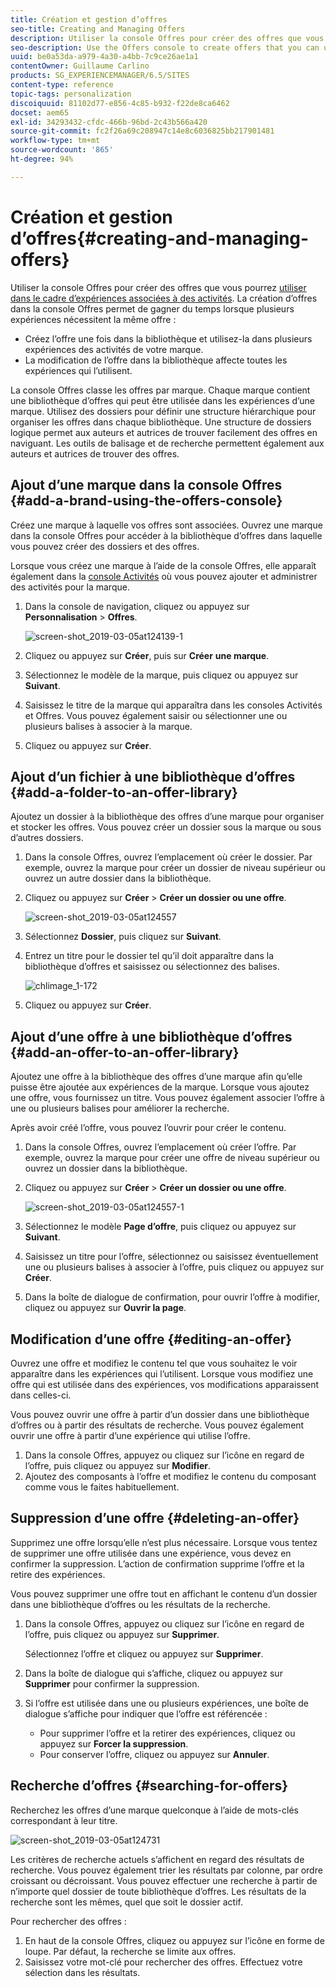 ```yaml
---
title: Création et gestion d’offres
seo-title: Creating and Managing Offers
description: Utiliser la console Offres pour créer des offres que vous pourrez utiliser dans le cadre d’expériences associées à des activités
seo-description: Use the Offers console to create offers that you can use in activity experiences
uuid: be0a53da-a979-4a30-a4bb-7c9ce26ae1a1
contentOwner: Guillaume Carlino
products: SG_EXPERIENCEMANAGER/6.5/SITES
content-type: reference
topic-tags: personalization
discoiquuid: 81102d77-e856-4c85-b932-f22de8ca6462
docset: aem65
exl-id: 34293432-cfdc-466b-96bd-2c43b566a420
source-git-commit: fc2f26a69c208947c14e8c6036825bb217901481
workflow-type: tm+mt
source-wordcount: '865'
ht-degree: 94%

---
```


# Création et gestion d’offres{#creating-and-managing-offers}

Utiliser la console Offres pour créer des offres que vous pourrez [utiliser dans le cadre d’expériences associées à des activités](/help/sites-authoring/content-targeting-touch.md). La création d’offres dans la console Offres permet de gagner du temps lorsque plusieurs expériences nécessitent la même offre :

* Créez l’offre une fois dans la bibliothèque et utilisez-la dans plusieurs expériences des activités de votre marque.
* La modification de l’offre dans la bibliothèque affecte toutes les expériences qui l’utilisent.

La console Offres classe les offres par marque. Chaque marque contient une bibliothèque d’offres qui peut être utilisée dans les expériences d’une marque. Utilisez des dossiers pour définir une structure hiérarchique pour organiser les offres dans chaque bibliothèque. Une structure de dossiers logique permet aux auteurs et autrices de trouver facilement des offres en naviguant. Les outils de balisage et de recherche permettent également aux auteurs et autrices de trouver des offres.

## Ajout d’une marque dans la console Offres {#add-a-brand-using-the-offers-console}

Créez une marque à laquelle vos offres sont associées. Ouvrez une marque dans la console Offres pour accéder à la bibliothèque d’offres dans laquelle vous pouvez créer des dossiers et des offres.

Lorsque vous créez une marque à l’aide de la console Offres, elle apparaît également dans la [console Activités](/help/sites-authoring/activitylib.md) où vous pouvez ajouter et administrer des activités pour la marque.

1. Dans la console de navigation, cliquez ou appuyez sur **Personnalisation** > **Offres**.

   ![screen-shot_2019-03-05at124139-1](assets/screen-shot_2019-03-05at124139-1.png)

1. Cliquez ou appuyez sur **Créer**, puis sur **Créer** **une marque**.
1. Sélectionnez le modèle de la marque, puis cliquez ou appuyez sur **Suivant**.
1. Saisissez le titre de la marque qui apparaîtra dans les consoles Activités et Offres. Vous pouvez également saisir ou sélectionner une ou plusieurs balises à associer à la marque.
1. Cliquez ou appuyez sur **Créer**.

## Ajout d’un fichier à une bibliothèque d’offres {#add-a-folder-to-an-offer-library}

Ajoutez un dossier à la bibliothèque des offres d’une marque pour organiser et stocker les offres. Vous pouvez créer un dossier sous la marque ou sous d’autres dossiers.

1. Dans la console Offres, ouvrez l’emplacement où créer le dossier. Par exemple, ouvrez la marque pour créer un dossier de niveau supérieur ou ouvrez un autre dossier dans la bibliothèque.
1. Cliquez ou appuyez sur **Créer** > **Créer un dossier ou une offre**.

   ![screen-shot_2019-03-05at124557](assets/screen-shot_2019-03-05at124557.png)

1. Sélectionnez **Dossier**, puis cliquez sur **Suivant**.
1. Entrez un titre pour le dossier tel qu’il doit apparaître dans la bibliothèque d’offres et saisissez ou sélectionnez des balises.

   ![chlimage_1-172](assets/chlimage_1-172.png)

1. Cliquez ou appuyez sur **Créer**.

## Ajout d’une offre à une bibliothèque d’offres {#add-an-offer-to-an-offer-library}

Ajoutez une offre à la bibliothèque des offres d’une marque afin qu’elle puisse être ajoutée aux expériences de la marque. Lorsque vous ajoutez une offre, vous fournissez un titre. Vous pouvez également associer l’offre à une ou plusieurs balises pour améliorer la recherche.

Après avoir créé l’offre, vous pouvez l’ouvrir pour créer le contenu.

1. Dans la console Offres, ouvrez l’emplacement où créer l’offre. Par exemple, ouvrez la marque pour créer une offre de niveau supérieur ou ouvrez un dossier dans la bibliothèque.
1. Cliquez ou appuyez sur **Créer** > **Créer un dossier ou une offre**.

   ![screen-shot_2019-03-05at124557-1](assets/screen-shot_2019-03-05at124557-1.png)

1. Sélectionnez le modèle **Page d’offre**, puis cliquez ou appuyez sur **Suivant**.
1. Saisissez un titre pour l’offre, sélectionnez ou saisissez éventuellement une ou plusieurs balises à associer à l’offre, puis cliquez ou appuyez sur **Créer**.
1. Dans la boîte de dialogue de confirmation, pour ouvrir l’offre à modifier, cliquez ou appuyez sur **Ouvrir la page**.

## Modification d’une offre {#editing-an-offer}

Ouvrez une offre et modifiez le contenu tel que vous souhaitez le voir apparaître dans les expériences qui l’utilisent. Lorsque vous modifiez une offre qui est utilisée dans des expériences, vos modifications apparaissent dans celles-ci.

Vous pouvez ouvrir une offre à partir d’un dossier dans une bibliothèque d’offres ou à partir des résultats de recherche. Vous pouvez également ouvrir une offre à partir d’une expérience qui utilise l’offre.

1. Dans la console Offres, appuyez ou cliquez sur l’icône en regard de l’offre, puis cliquez ou appuyez sur **Modifier**.
1. Ajoutez des composants à l’offre et modifiez le contenu du composant comme vous le faites habituellement. 

## Suppression d’une offre {#deleting-an-offer}

Supprimez une offre lorsqu’elle n’est plus nécessaire. Lorsque vous tentez de supprimer une offre utilisée dans une expérience, vous devez en confirmer la suppression. L’action de confirmation supprime l’offre et la retire des expériences.

Vous pouvez supprimer une offre tout en affichant le contenu d’un dossier dans une bibliothèque d’offres ou les résultats de la recherche.

1. Dans la console Offres, appuyez ou cliquez sur l’icône en regard de l’offre, puis cliquez ou appuyez sur **Supprimer**.

   Sélectionnez l’offre et cliquez ou appuyez sur **Supprimer**.

1. Dans la boîte de dialogue qui s’affiche, cliquez ou appuyez sur **Supprimer** pour confirmer la suppression.
1. Si l’offre est utilisée dans une ou plusieurs expériences, une boîte de dialogue s’affiche pour indiquer que l’offre est référencée :

   * Pour supprimer l’offre et la retirer des expériences, cliquez ou appuyez sur **Forcer la suppression**.
   * Pour conserver l’offre, cliquez ou appuyez sur **Annuler**.

## Recherche d’offres {#searching-for-offers}

Recherchez les offres d’une marque quelconque à l’aide de mots-clés correspondant à leur titre.

![screen-shot_2019-03-05at124731](assets/screen-shot_2019-03-05at124731.png)

Les critères de recherche actuels s’affichent en regard des résultats de recherche. Vous pouvez également trier les résultats par colonne, par ordre croissant ou décroissant. Vous pouvez effectuer une recherche à partir de n’importe quel dossier de toute bibliothèque d’offres. Les résultats de la recherche sont les mêmes, quel que soit le dossier actif.

Pour rechercher des offres :

1. En haut de la console Offres, cliquez ou appuyez sur l’icône en forme de loupe. Par défaut, la recherche se limite aux offres.
1. Saisissez votre mot-clé pour rechercher des offres. Effectuez votre sélection dans les résultats.
